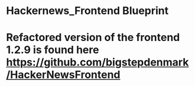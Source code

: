 # Hackernews_Frontend Blueprint
# Refactored version of the frontend 1.2.9 is found here https://github.com/bigstepdenmark/HackerNewsFrontend 

